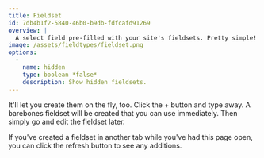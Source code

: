 ```yaml
---
title: Fieldset
id: 7db4b1f2-5840-46b0-b9db-fdfcafd91269
overview: |
  A select field pre-filled with your site's fieldsets. Pretty simple!
image: /assets/fieldtypes/fieldset.png
options:
  -
    name: hidden
    type: boolean *false*
    description: Show hidden fieldsets.
---
```

It'll let you create them on the fly, too. Click the + button and type away. A barebones fieldset will be created
that you can use immediately. Then simply go and edit the fieldset later.

If you've created a fieldset in another tab while you've had this page open, you can click the refresh button to see
any additions.
